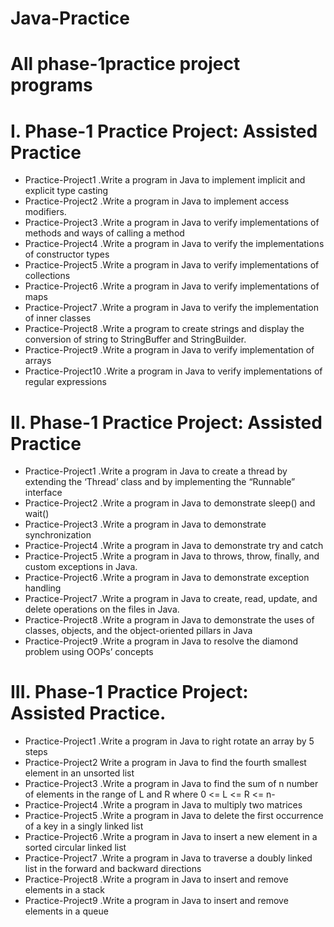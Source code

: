 # Java-Practice
# All phase-1practice project programs
# I. Phase-1 Practice Project: Assisted Practice
- Practice-Project1 .Write a program in Java to implement implicit and explicit type casting
- Practice-Project2 .Write a program in Java to implement access modifiers.
- Practice-Project3 .Write a program in Java to verify implementations of methods and ways of calling a method 
- Practice-Project4 .Write a program in Java to verify the implementations of constructor types
- Practice-Project5 .Write a program in Java to verify implementations of collections
- Practice-Project6 .Write a program in Java to verify implementations of maps
- Practice-Project7 .Write a program in Java to verify the implementation of inner classes
- Practice-Project8 .Write a program to create strings and display the conversion of string to StringBuffer and StringBuilder.
- Practice-Project9 .Write a program in Java to verify implementation of arrays
- Practice-Project10 .Write a program in Java to verify implementations of regular expressions
<!--------------------------------------Phase-1 practice project2 programs--------------------------------------->
# II. Phase-1 Practice Project: Assisted Practice

- Practice-Project1 .Write a program in Java to create a thread by extending the ‘Thread’ class and by implementing the “Runnable” interface
- Practice-Project2 .Write a program in Java to demonstrate sleep() and wait()
- Practice-Project3 .Write a program in Java to demonstrate synchronization
- Practice-Project4 .Write a program in Java to demonstrate try and catch
- Practice-Project5 .Write a program in Java to throws, throw, finally, and custom exceptions in Java.
- Practice-Project6 .Write a program in Java to demonstrate exception handling
- Practice-Project7 .Write a program in Java to create, read, update, and delete operations on the files in Java.
- Practice-Project8 .Write a program in Java to demonstrate the uses of classes, objects, and the object-oriented pillars in Java
- Practice-Project9 .Write a program in Java to resolve the diamond problem using OOPs’ concepts

<!--------------------------------------Phase-1 practice Assisted project2 programs--------------------------------------->
# III. Phase-1 Practice Project: Assisted Practice.
	
- Practice-Project1 .Write a program in Java to right rotate an array by 5 steps
- Practice-Project2 Write a program in Java to find the fourth smallest element in an unsorted list
- Practice-Project3 .Write a program in Java to find the sum of n number of elements in the range of L and R where 0 <= L <= R <= n-
- Practice-Project4 .Write a program in Java to multiply two matrices
- Practice-Project5 .Write a program in Java to delete the first occurrence of a key in a singly linked list
- Practice-Project6 .Write a program in Java to insert a new element in a sorted circular linked list
- Practice-Project7 .Write a program in Java to traverse a doubly linked list in the forward and backward directions
- Practice-Project8 .Write a program in Java to insert and remove elements in a stack
- Practice-Project9 .Write a program in Java to insert and remove elements in a queue

<!--------------------------------------Phase-2 practice Assisted project 1 programs--------------------------------------->

